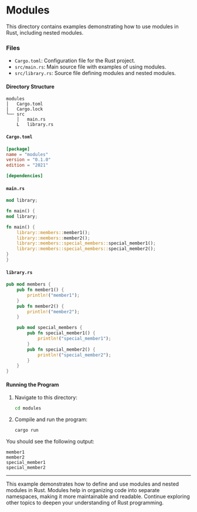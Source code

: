# Modules

This directory contains examples demonstrating how to use modules in Rust, including nested modules.

### Files

- `Cargo.toml`: Configuration file for the Rust project.
- `src/main.rs`: Main source file with examples of using modules.
- `src/library.rs`: Source file defining modules and nested modules.

#### Directory Structure

```
modules
│   Cargo.toml
|   Cargo.lock
└── src
    │   main.rs
    L   library.rs
```

#### `Cargo.toml`

```toml
[package]
name = "modules"
version = "0.1.0"
edition = "2021"

[dependencies]
```

#### `main.rs`

```rust
mod library;

fn main() {
mod library;

fn main() {
    library::members::member1();
    library::members::member2();
    library::members::special_members::special_member1();
    library::members::special_members::special_member2();
}
}
```

#### `library.rs`

```rust
pub mod members {
    pub fn member1() {
        println!("member1");
    }
    pub fn member2() {
        println!("member2");
    }

    pub mod special_members {
        pub fn special_member1() {
            println!("special_member1");
        }
        pub fn special_member2() {
            println!("special_member2");
        }
    }
}
```

#### Running the Program

1. Navigate to this directory:

   ```sh
   cd modules
   ```

2. Compile and run the program:
   ```sh
   cargo run
   ```

You should see the following output:

```
member1
member2
special_member1
special_member2
```

---

This example demonstrates how to define and use modules and nested modules in Rust. Modules help in organizing code into separate namespaces, making it more maintainable and readable. Continue exploring other topics to deepen your understanding of Rust programming.
